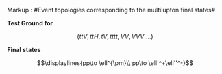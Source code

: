 Markup : #Event topologies corresponding to the multilupton final states#


**Test Ground for** 
```math 
 ( ttV, ttH, tV, tttt, VV, VVV....)
```
**Final states** 
```math
\displaylines{pp\to \ell^{\pm}\\
pp\to \ell'^+\ell''^-}
```
